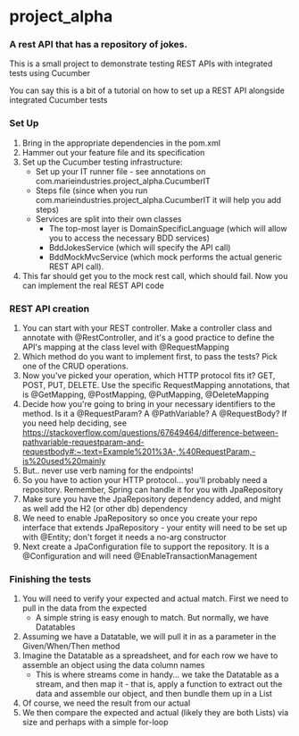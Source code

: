 # project_alpha

### A rest API that has a repository of jokes. 

This is a small project to demonstrate testing REST APIs with integrated tests using Cucumber

You can say this is a bit of a tutorial on how to set up a REST API alongside integrated Cucumber tests

### Set Up
1. Bring in the appropriate dependencies in the pom.xml
2. Hammer out your feature file and its specification
3. Set up the Cucumber testing infrastructure:
      * Set up your IT runner file - see annotations on com.marieindustries.project_alpha.CucumberIT
      * Steps file (since when you run com.marieindustries.project_alpha.CucumberIT it will help you add steps)
      * Services are split into their own classes
        * The top-most layer is DomainSpecificLanguage (which will allow you to access the necessary BDD services)
        * BddJokesService (which will specify the API call)
        * BddMockMvcService (which mock performs the actual generic REST API call). 
4. This far should get you to the mock rest call, which should fail. Now you can implement the real REST API code


### REST API creation
1. You can start with your REST controller. Make a controller class and annotate with @RestController, and it's a good practice to define the API's mapping at the class level with @RequestMapping
2. Which method do you want to implement first, to pass the tests? Pick one of the CRUD operations.
3. Now you've picked your operation, which HTTP protocol fits it? GET, POST, PUT, DELETE. Use the specific RequestMapping annotations, that is @GetMapping, @PostMapping, @PutMapping, @DeleteMapping
4. Decide how you're going to bring in your necessary identifiers to the method. Is it a @RequestParam? A @PathVariable? A @RequestBody? If you need help deciding, see https://stackoverflow.com/questions/67649464/difference-between-pathvariable-requestparam-and-requestbody#:~:text=Example%201%3A-,%40RequestParam,-is%20used%20mainly
5. But.. never use verb naming for the endpoints!
6. So you have to action your HTTP protocol... you'll probably need a repository. Remember, Spring can handle it for you with JpaRepository 
7. Make sure you have the JpaRepository dependency added, and might as well add the H2 (or other db) dependency
8. We need to enable JpaRepository so once you create your repo interface that extends JpaRepository - your entity will need to be set up with @Entity; don't forget it needs a no-arg constructor
9. Next create a JpaConfiguration file to support the repository. It is a @Configuration and will need @EnableTransactionManagement


### Finishing the tests
1. You will need to verify your expected and actual match. First we need to pull in the data from the expected
      * A simple string is easy enough to match. But normally, we have Datatables
2. Assuming we have a Datatable, we will pull it in as a parameter in the Given/When/Then method
3. Imagine the Datatable as a spreadsheet, and for each row we have to assemble an object using the data column names
      * This is where streams come in handy... we take the Datatable as a stream, and then map it - that is, apply a function to extract out the data and assemble our object, and then bundle them up in a List
4. Of course, we need the result from our actual 
5. We then compare the expected and actual (likely they are both Lists) via size and perhaps with a simple for-loop


